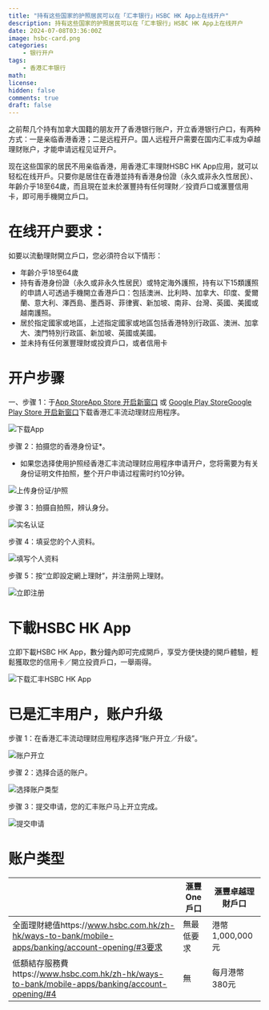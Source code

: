 ```yaml
---
title: "持有这些国家的护照居民可以在「汇丰银行」HSBC HK App上在线开户"
description: 持有这些国家的护照居民可以在「汇丰银行」HSBC HK App上在线开户
date: 2024-07-08T03:36:00Z
image: hsbc-card.png
categories:
    - 银行开户
tags:
    - 香港汇丰银行
math: 
license: 
hidden: false
comments: true
draft: false
---
```



之前帮几个持有加拿大国籍的朋友开了香港银行账户，开立香港银行户口，有两种方式：一是亲临香港香港；二是远程开户。国人远程开户需要在国内汇丰成为卓越理财账户，才能申请远程见证开户。

现在这些国家的居民不用亲临香港，用香港汇丰理財HSBC HK App应用，就可以轻松在线开戶。只要你是居住在香港並持有香港身份證（永久或非永久性居民）、年齡介乎18至64歲，而且現在並未於滙豐持有任何理財／投資戶口或滙豐信用卡，即可用手機開立戶口。

# 在线开户要求：

如要以流動理財開立戶口，您必須符合以下情形：

- 年齡介乎18至64歲
- 持有香港身份證（永久或非永久性居民）或特定海外護照，持有以下15類護照的申請人可透過手機開立香港戶口：包括澳洲、比利時、加拿大、印度、愛爾蘭、意大利、澤西島、墨西哥、菲律賓、新加坡、南非、台灣、英國、美國或越南護照。
- 居於指定國家或地區，上述指定國家或地區包括香港特別行政區、澳洲、加拿大、澳門特別行政區、新加坡、英國或美國。
- 並未持有任何滙豐理財或投資戶口，或者信用卡

# 开户步骤

一、步骤 1：于[App StoreApp Store 开启新窗口](https://apps.apple.com/app/apple-store/id1164066737?pt=118152957&ct=TEXTLINK_PWS_SC_DCM21311_17&mt=8) 或 [Google Play StoreGoogle Play Store 开启新窗口](https://play.google.com/store/apps/details?id=hk.com.hsbc.hsbchkmobilebanking&referrer=utm_source%20TEXTLINK_PWS_SC_DCM21311_18)下载香港汇丰流动理财应用程序。

![下载App](https://prod-files-secure.s3.us-west-2.amazonaws.com/895044c1-354e-49fb-b52f-6b8c06c8981b/96c9fc79-8c64-4b86-8a14-66459d6ff0fc/Untitled.png)

步骤 2：拍摄您的香港身份证*。

- 如果您选择使用护照经香港汇丰流动理财应用程序申请开户，您将需要为有关身份证明文件拍照，整个开户申请过程需时约10分钟。

![上传身份证/护照](https://prod-files-secure.s3.us-west-2.amazonaws.com/895044c1-354e-49fb-b52f-6b8c06c8981b/8d4da86c-543d-4a71-9d13-ebcc27959f6f/Untitled.png)

步骤 3：拍摄自拍照，辨认身分。

![实名认证](https://prod-files-secure.s3.us-west-2.amazonaws.com/895044c1-354e-49fb-b52f-6b8c06c8981b/5367de43-72dd-4afe-9dde-bfde9ac23f1b/Untitled.png)

步骤 4：填妥您的个人资料。

![填写个人资料](https://prod-files-secure.s3.us-west-2.amazonaws.com/895044c1-354e-49fb-b52f-6b8c06c8981b/6a0c0f01-f144-4481-a657-ddc0c4ae1f59/Untitled.png)

步骤 5：按“立即設定網上理財”，并注册网上理财。

![立即注册](https://prod-files-secure.s3.us-west-2.amazonaws.com/895044c1-354e-49fb-b52f-6b8c06c8981b/efa801f2-52fe-45af-8b27-dbeffe495199/Untitled.png)

# 下載HSBC HK App

立即下載HSBC HK App，數分鐘內即可完成開戶，享受方便快捷的開戶體驗，輕鬆獲取您的信用卡／開立投資戶口，一舉兩得。

![下载汇丰HSBC HK App](https://prod-files-secure.s3.us-west-2.amazonaws.com/895044c1-354e-49fb-b52f-6b8c06c8981b/df2a0a59-76cf-4273-bd92-840abdd43c85/Untitled.png)

# 已是汇丰用户，账户升级

步骤 1：在香港汇丰流动理财应用程序选择“账户开立／升级”。

![账户开立](https://prod-files-secure.s3.us-west-2.amazonaws.com/895044c1-354e-49fb-b52f-6b8c06c8981b/a04c0983-3907-4c50-ad4f-0f56ef35d458/Untitled.png)

步骤 2：选择合适的账户。

![选择账户类型](https://prod-files-secure.s3.us-west-2.amazonaws.com/895044c1-354e-49fb-b52f-6b8c06c8981b/1a89f1e8-d923-4137-b080-8f5acbc3bf89/Untitled.png)

步骤 3：提交申请，您的汇丰账户马上开立完成。

![提交申请](https://prod-files-secure.s3.us-west-2.amazonaws.com/895044c1-354e-49fb-b52f-6b8c06c8981b/7b1c8f2c-5378-4f2d-9994-de4eb0a01afc/Untitled.png)

# 账户类型

|  | 滙豐One戶口 | 滙豐卓越理財戶口 |
| --- | --- | --- |
| 全面理財總值https://www.hsbc.com.hk/zh-hk/ways-to-bank/mobile-apps/banking/account-opening/#3要求 | 無最低要求 | 港幣1,000,000元 |
| 低額結存服務費https://www.hsbc.com.hk/zh-hk/ways-to-bank/mobile-apps/banking/account-opening/#4 | 無 | 每月港幣380元 |